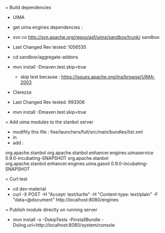 = Build dependencies

* UIMA
 * get uima engines dependencies : 
 * svn co http://svn.apache.org/repos/asf/uima/sandbox/trunk/ sandbox
  * Last Changed Rev tested: 1056535 
 * cd sandbox/aggregate-addons
 * mvn install -Dmaven.test.skip=true
   * skip test because : https://issues.apache.org/jira/browse/UIMA-2003

* Clerezza
 * Last Changed Rev tested: 993306
 * mvn install -Dmaven.test.skip=true

= Add uima modules to the stanbol server

* modifity this file : fise/launchers/full/src/main/bundles/list.xml 
* in <!-- FISE Enhancement Engines -->
	<startLevel level="30">
* add :
<bundle>
      <groupId>org.apache.stanbol</groupId>
      <artifactId>org.apache.stanbol.enhancer.engines.uimaservice</artifactId>
      <version>0.9.0-incubating-SNAPSHOT</version>
    </bundle>
    <bundle>
      <groupId>org.apache.stanbol</groupId>
      <artifactId>org.apache.stanbol.enhancer.engines.uima.gasoil</artifactId>
      <version>0.9.0-incubating-SNAPSHOT</version>
    </bundle>

= Curl test
* cd dev-material
* curl -X POST -H "Accept: text/turtle" -H "Content-type: text/plain" -F "data=@document" http://localhost:8080/engines

= Publish module direclty on running server

* mvn install -o -DskipTests -PinstallBundle -Dsling.url=http://localhost:8080/system/console

